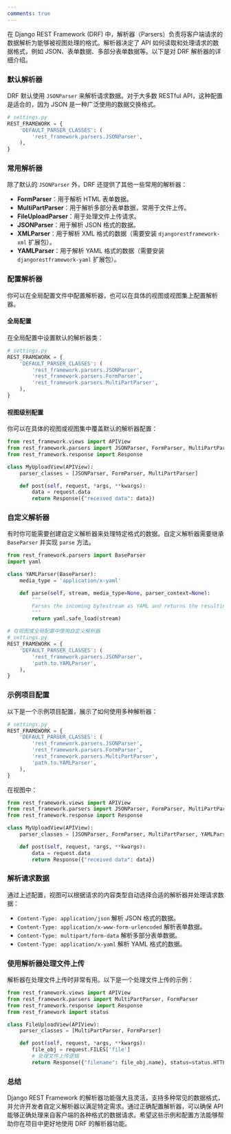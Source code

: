 ```yaml
---
comments: true
---
```


在 Django REST Framework (DRF) 中，解析器（Parsers）负责将客户端请求的数据解析为能够被视图处理的格式。解析器决定了 API 如何读取和处理请求的数据格式，例如 JSON、表单数据、多部分表单数据等。以下是对 DRF 解析器的详细介绍。

### 默认解析器

DRF 默认使用 `JSONParser` 来解析请求数据。对于大多数 RESTful API，这种配置是适合的，因为 JSON 是一种广泛使用的数据交换格式。

```python
# settings.py
REST_FRAMEWORK = {
    'DEFAULT_PARSER_CLASSES': (
        'rest_framework.parsers.JSONParser',
    ),
}
```

### 常用解析器

除了默认的 `JSONParser` 外，DRF 还提供了其他一些常用的解析器：

- **FormParser**：用于解析 HTML 表单数据。
- **MultiPartParser**：用于解析多部分表单数据，常用于文件上传。
- **FileUploadParser**：用于处理文件上传请求。
- **JSONParser**：用于解析 JSON 格式的数据。
- **XMLParser**：用于解析 XML 格式的数据（需要安装 `djangorestframework-xml` 扩展包）。
- **YAMLParser**：用于解析 YAML 格式的数据（需要安装 `djangorestframework-yaml` 扩展包）。

### 配置解析器

你可以在全局配置文件中配置解析器，也可以在具体的视图或视图集上配置解析器。

#### 全局配置

在全局配置中设置默认的解析器类：

```python
# settings.py
REST_FRAMEWORK = {
    'DEFAULT_PARSER_CLASSES': (
        'rest_framework.parsers.JSONParser',
        'rest_framework.parsers.FormParser',
        'rest_framework.parsers.MultiPartParser',
    ),
}
```

#### 视图级别配置

你可以在具体的视图或视图集中覆盖默认的解析器配置：

```python
from rest_framework.views import APIView
from rest_framework.parsers import JSONParser, FormParser, MultiPartParser
from rest_framework.response import Response

class MyUploadView(APIView):
    parser_classes = [JSONParser, FormParser, MultiPartParser]

    def post(self, request, *args, **kwargs):
        data = request.data
        return Response({"received data": data})
```

### 自定义解析器

有时你可能需要创建自定义解析器来处理特定格式的数据。自定义解析器需要继承 `BaseParser` 并实现 `parse` 方法。

```python
from rest_framework.parsers import BaseParser
import yaml

class YAMLParser(BaseParser):
    media_type = 'application/x-yaml'

    def parse(self, stream, media_type=None, parser_context=None):
        """
        Parses the incoming bytestream as YAML and returns the resulting data.
        """
        return yaml.safe_load(stream)

# 在视图或全局配置中使用自定义解析器
# settings.py
REST_FRAMEWORK = {
    'DEFAULT_PARSER_CLASSES': (
        'rest_framework.parsers.JSONParser',
        'path.to.YAMLParser',
    ),
}
```

### 示例项目配置

以下是一个示例项目配置，展示了如何使用多种解析器：

```python
# settings.py
REST_FRAMEWORK = {
    'DEFAULT_PARSER_CLASSES': (
        'rest_framework.parsers.JSONParser',
        'rest_framework.parsers.FormParser',
        'rest_framework.parsers.MultiPartParser',
        'path.to.YAMLParser',
    ),
}
```

在视图中：

```python
from rest_framework.views import APIView
from rest_framework.parsers import JSONParser, FormParser, MultiPartParser
from rest_framework.response import Response

class MyUploadView(APIView):
    parser_classes = [JSONParser, FormParser, MultiPartParser, YAMLParser]

    def post(self, request, *args, **kwargs):
        data = request.data
        return Response({"received data": data})
```

### 解析请求数据

通过上述配置，视图可以根据请求的内容类型自动选择合适的解析器并处理请求数据：

- `Content-Type: application/json` 解析 JSON 格式的数据。
- `Content-Type: application/x-www-form-urlencoded` 解析表单数据。
- `Content-Type: multipart/form-data` 解析多部分表单数据。
- `Content-Type: application/x-yaml` 解析 YAML 格式的数据。

### 使用解析器处理文件上传

解析器在处理文件上传时非常有用。以下是一个处理文件上传的示例：

```python
from rest_framework.views import APIView
from rest_framework.parsers import MultiPartParser, FormParser
from rest_framework.response import Response
from rest_framework import status

class FileUploadView(APIView):
    parser_classes = [MultiPartParser, FormParser]

    def post(self, request, *args, **kwargs):
        file_obj = request.FILES['file']
        # 处理文件上传逻辑
        return Response({"filename": file_obj.name}, status=status.HTTP_201_CREATED)
```

### 总结

Django REST Framework 的解析器功能强大且灵活，支持多种常见的数据格式，并允许开发者自定义解析器以满足特定需求。通过正确配置解析器，可以确保 API 能够正确处理来自客户端的各种格式的数据请求。希望这些示例和配置方法能够帮助你在项目中更好地使用 DRF 的解析器功能。